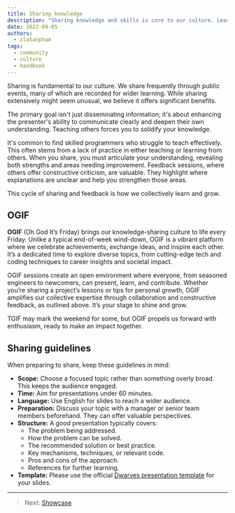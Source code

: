 ```yaml
---
title: Sharing knowledge
description: "Sharing knowledge and skills is core to our culture. Learn why it's vital for growth, how it improves communication, and see guidelines for effective sharing."
date: 2022-09-05
authors:
  - zlatanpham
tags:
  - community
  - culture
  - handbook
---
```


Sharing is fundamental to our culture. We share frequently through public events, many of which are recorded for wider learning. While sharing extensively might seem unusual, we believe it offers significant benefits.

The primary goal isn't just disseminating information; it's about enhancing the presenter's ability to communicate clearly and deepen their own understanding. Teaching others forces you to solidify your knowledge.

It's common to find skilled programmers who struggle to teach effectively. This often stems from a lack of practice in either teaching or learning from others. When you share, you must articulate your understanding, revealing both strengths and areas needing improvement. Feedback sessions, where others offer constructive criticism, are valuable. They highlight where explanations are unclear and help you strengthen those areas.

This cycle of sharing and feedback is how we collectively learn and grow.

## OGIF

**OGIF** (Oh God It’s Friday) brings our knowledge-sharing culture to life every Friday. Unlike a typical end-of-week wind-down, OGIF is a vibrant platform where we celebrate achievements, exchange ideas, and inspire each other. It’s a dedicated time to explore diverse topics, from cutting-edge tech and coding techniques to career insights and societal impact.

OGIF sessions create an open environment where everyone, from seasoned engineers to newcomers, can present, learn, and contribute. Whether you’re sharing a project’s lessons or tips for personal growth, OGIF amplifies our collective expertise through collaboration and constructive feedback, as outlined above. It’s your stage to shine and grow.

TGIF may mark the weekend for some, but OGIF propels us forward with enthusiasm, ready to make an impact together.

## Sharing guidelines

When preparing to share, keep these guidelines in mind:

- **Scope:** Choose a focused topic rather than something overly broad. This keeps the audience engaged.
- **Time:** Aim for presentations under 60 minutes.
- **Language:** Use English for slides to reach a wider audience.
- **Preparation:** Discuss your topic with a manager or senior team members beforehand. They can offer valuable perspectives.
- **Structure:** A good presentation typically covers:
  - The problem being addressed.
  - How the problem can be solved.
  - The recommended solution or best practice.
  - Key mechanisms, techniques, or relevant code.
  - Pros and cons of the approach.
  - References for further learning.
- **Template:** Please use the official [Dwarves presentation template](https://docs.google.com/presentation/d/14n3DFDkroCTWx3y3GutLc8Ous3RWgza9_gi784tGmMo) for your slides.

---

> Next: [Showcase](showcase.md)
